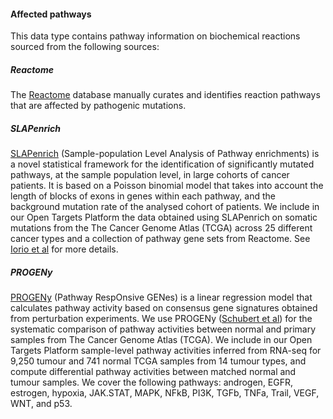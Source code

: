 #### Affected pathways

This data type contains pathway information on biochemical reactions sourced from the following sources:

##### Reactome

The [Reactome](http://www.reactome.org/) database manually curates and identifies reaction pathways that are affected by pathogenic mutations.

##### SLAPenrich

[SLAPenrich](https://saezlab.github.io/SLAPenrich/) \(Sample-population Level Analysis of Pathway enrichments\) is a novel statistical framework for the identification of significantly mutated pathways, at the sample population level, in large cohorts of cancer patients. It is based on a Poisson binomial model that takes into account the length of blocks of exons in genes within each pathway, and the background mutation rate of the analysed cohort of patients. We include in our Open Targets Platform the data obtained using SLAPenrich on somatic mutations from the The Cancer Genome Atlas \(TCGA\) across 25 different cancer types and a collection of pathway gene sets from Reactome. See [Iorio et al](https://www.nature.com/articles/s41598-018-25076-6) for more details.

##### PROGENy

[PROGENy](https://saezlab.github.io/progeny/) \(Pathway RespOnsive GENes\) is a linear regression model that calculates pathway activity based on consensus gene signatures obtained from perturbation experiments. We use PROGENy \([Schubert et al](https://www.nature.com/articles/s41467-017-02391-6.epdf?author_access_token=16QkzhJ3OA3qJDqBw_GvGdRgN0jAjWel9jnR3ZoTv0NBFLUVI-ebH2AmtFlR1ykSPIho7ETJXL7VqZFC4zGtU0BaeoZncGrwx3ZW24lfVqvbSWqsQKaUXFTi_c-4pgcpX-1qerWYlkG6sha8rhrnMg%3D%3D)\) for the systematic comparison of pathway activities between normal and primary samples from The Cancer Genome Atlas \(TCGA\). We include in our Open Targets Platform sample-level pathway activities inferred from RNA-seq for 9,250 tumour and 741 normal TCGA samples from 14 tumour types, and compute differential pathway activities between matched normal and tumour samples. We cover the following pathways: androgen, EGFR, estrogen, hypoxia, JAK.STAT, MAPK, NFkB, PI3K, TGFb, TNFa, Trail, VEGF, WNT, and p53. 



  


